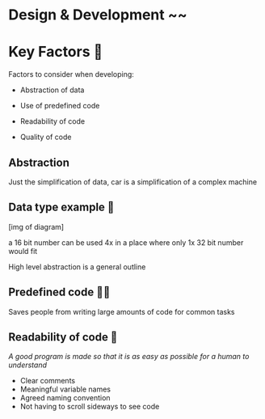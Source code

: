 # Design & Development ~~

# Key Factors 🔑

Factors to consider when developing:

- Abstraction of data
- Use of predefined code

- Readability of code
- Quality of code

## Abstraction

Just the simplification of data, car is a simplification of a complex machine

## Data type example 📄

[img of diagram]

a 16 bit number can be used 4x in a place where only 1x 32 bit number would fit

High level abstraction is a general outline

## Predefined code 🧑‍💻

Saves people from writing large amounts of code for common tasks 

## Readability of code 👀

*A good program is made so that it is as easy as possible for a human to understand*

- Clear comments
- Meaningful variable names
- Agreed naming convention
- Not having to scroll sideways to see code